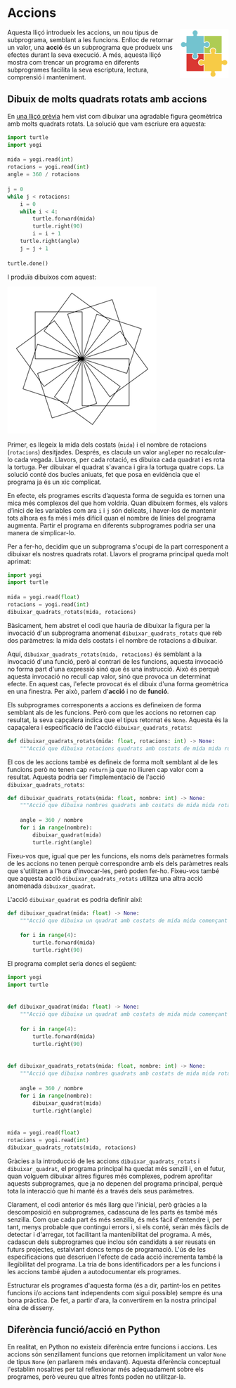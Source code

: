 # Accions

<img src='./accions.png' style='height: 8em; float: right; margin: 0 0 1em 1em;'/>

Aquesta lliçó introdueix les accions, un nou tipus de subprograma, semblant a les funcions. Enlloc de retornar un valor, una **acció** és un subprograma que produeix uns efectes durant la seva execució. A més, aquesta lliçó mostra com trencar un programa en diferents subprogrames facilita la seva escriptura, lectura, comprensió i manteniment.


## Dibuix de molts quadrats rotats amb accions

En [una lliçó prèvia](/python/iteracions/poligons.html) hem vist com dibuixar una agradable figura geomètrica amb molts quadrats rotats. La solució que vam escriure era aquesta:

```python
import turtle
import yogi

mida = yogi.read(int)
rotacions = yogi.read(int)
angle = 360 / rotacions

j = 0
while j < rotacions:
    i = 0
    while i < 4:
        turtle.forward(mida)
        turtle.right(90)
        i = i + 1
    turtle.right(angle)
    j = j + 1

turtle.done()
```

I produïa dibuixos com aquest:

![quadrats.png](quadrats.png)

Primer, es llegeix la mida dels costats (`mida`) i el nombre de rotacions (`rotacions`) desitjades. Després, es clacula un valor `angle`per no recalcular-lo cada vegada. Llavors, per cada rotació, es dibuixa cada quadrat i es rota la tortuga. Per dibuixar el quadrat s'avanca i gira la tortuga quatre cops. La solució conté dos bucles aniuats, fet que posa en evidència que el programa ja és un xic complicat.

En efecte, els programes escrits d’aquesta forma de seguida es tornen una mica més complexos del que hom voldria. Quan dibuixem formes, els valors d’inici de les variables com ara `i` i `j` són delicats, i haver-los de mantenir tots alhora es fa més i més difícil quan el nombre de línies del programa augmenta. Partir el programa en diferents subprogrames podria ser una manera de simplicar-lo.

Per a fer-ho, decidim que un subprograma s'ocupi de la part corresponent a dibuixar els nostres quadrats rotat. Llavors el programa principal queda molt aprimat:

```python
import yogi
import turtle

mida = yogi.read(float)
rotacions = yogi.read(int)
dibuixar_quadrats_rotats(mida, rotacions)
```

Bàsicament, hem abstret el codi que hauria de dibuixar la figura per la invocació d'un subprograma anomenat `dibuixar_quadrats_rotats` que reb dos paràmetres: la mida dels costats i el nombre de rotacions a dibuixar.

Aquí, `dibuixar_quadrats_rotats(mida, rotacions)` és semblant a la invocació d'una funció, però al contrari de les funcions, aquesta invocació no forma part d'una expressió sinó que és una instrucció. Això és perquè aquesta invocació no recull cap valor, sinó que provoca un determinat efecte. En aquest cas, l'efecte provocat és el dibuix d'una forma geomètrica en una finestra. Per això, parlem d'**acció** i no de **funció**.

Els subprogrames corresponents a accions es defineixen de forma semblant als de les funcions. Però com que les accions no retornen cap resultat,
la seva capçalera indica que el tipus retornat és `None`. Aquesta és la capaçalera i especificació de l'acció `dibuixar_quadrats_rotats`:


```python
def dibuixar_quadrats_rotats(mida: float, rotacions: int) -> None:
    """Acció que dibuixa rotacions quadrats amb costats de mida mida rotant-los en cercle."""
```

El cos de les accions també es defineix de forma molt semblant al de les funcions però no tenen cap `return` ja que no lliuren cap valor com a resultat. Aquesta podria ser l'implementació de l'acció `dibuixar_quadrats_rotats`:

```python
def dibuixar_quadrats_rotats(mida: float, nombre: int) -> None:
    """Acció que dibuixa nombres quadrats amb costats de mida mida rotant-los en cercle."""

    angle = 360 / nombre
    for i in range(nombre):
        dibuixar_quadrat(mida)
        turtle.right(angle)
```

Fixeu-vos que, igual que per les funcions, els noms dels paràmetres formals de les accions no tenen perquè correspondre amb els dels paràmetres reals que s'utilitzen a l'hora d'invocar-les, però poden fer-ho. Fixeu-vos també que aquesta acció `dibuixar_quadrats_rotats` utilitza una altra acció anomenada `dibuixar_quadrat`.


L'acció `dibuixar_quadrat` es podria definir així:

```python
def dibuixar_quadrat(mida: float) -> None:
    """Acció que dibuixa un quadrat amb costats de mida mida començant al punt actual on es troba la tortuga."""

    for i in range(4):
        turtle.forward(mida)
        turtle.right(90)
```

El programa complet seria doncs el següent:

```python
import yogi
import turtle


def dibuixar_quadrat(mida: float) -> None:
    """Acció que dibuixa un quadrat amb costats de mida mida començant al punt actual on es troba la tortuga."""

    for i in range(4):
        turtle.forward(mida)
        turtle.right(90)


def dibuixar_quadrats_rotats(mida: float, nombre: int) -> None:
    """Acció que dibuixa nombres quadrats amb costats de mida mida rotant-los en cercle."""

    angle = 360 / nombre
    for i in range(nombre):
        dibuixar_quadrat(mida)
        turtle.right(angle)


mida = yogi.read(float)
rotacions = yogi.read(int)
dibuixar_quadrats_rotats(mida, rotacions)
```


Gràcies a la introducció de les accions `dibuixar_quadrats_rotats` i `dibuixar_quadrat`, el programa principal ha quedat més senzill i, en el futur, quan volguem dibuixar altres figures més complexes, podrem aprofitar aquests subprogrames, que ja no depenen del programa principal, perquè tota la interacció que hi manté és a través dels seus paràmetres.

Clarament, el codi anterior és més llarg que l'inicial, però gràcies a la descomposició en subprogrames, cadascuna de les parts és també més senzilla. Com que cada part és més senzilla, és més fàcil d'entendre i, per tant, menys probable que contingui errors i, si els conté, seràn més fàcils de detectar i d'arregar, tot facilitant la mantenibilitat del programa. A més, cadascun dels subprogrames que inclou són candidats a ser reusats en futurs projectes, estalviant doncs temps de programació. L'ús de les especificacions que descriuen l'efecte de cada acció incrementa també la llegibilitat del programa. La tria de bons identificadors per a les funcions i les accions també ajuden a autodocumentar els programes.

Estructurar els programes d'aquesta forma (és a dir, partint-los en petites funcions i/o accions tant independents com sigui possible) sempre és una bona pràctica. De fet, a partir d'ara, la convertirem en la nostra principal eina de disseny.



## Diferència funció/acció en Python

En realitat, en Python no existeix diferència entre funcions i accions.
Les accions són senzillament funcions que retornen implícitament un valor
`None` de tipus `None` (en parlarem més endavant).
Aquesta diferència conceptual l'establim nosaltres per tal reflexionar més
adequadament sobre els programes, però veureu que altres fonts poden no
utilitzar-la.



<Autors autors="jpetit"/> 

